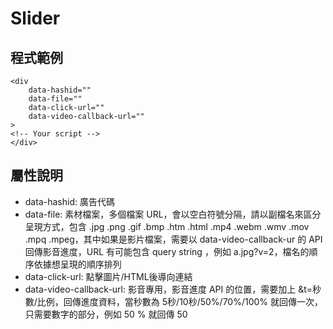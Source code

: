 # Slider
## 程式範例
```
<div
    data-hashid=""
    data-file=""
    data-click-url=""
    data-video-callback-url=""
>
<!-- Your script -->
</div>
```

## 屬性說明
 - data-hashid: 廣告代碼
 - data-file: 素材檔案，多個檔案 URL，會以空白符號分隔，請以副檔名來區分呈現方式，包含 .jpg .png .gif .bmp .htm .html .mp4 .webm .wmv .mov .mpq .mpeg，其中如果是影片檔案，需要以 data-video-callback-ur 的 API 回傳影音進度，URL 有可能包含 query string ，例如 a.jpg?v=2，檔名的順序依據想呈現的順序排列
 - data-click-url: 點擊圖片/HTML後導向連結
 - data-video-callback-url: 影音專用，影音進度 API 的位置，需要加上 &t=秒數/比例，回傳進度資料，當秒數為 5秒/10秒/50%/70%/100% 就回傳一次，只需要數字的部分，例如 50 % 就回傳 50
